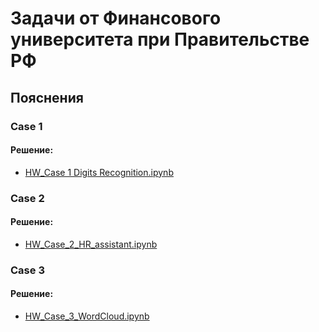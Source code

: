 # Задачи от Финансового университета при Правительстве РФ

## Пояснения

### Case 1
#### Решение:

* [HW_Case 1 Digits Recognition.ipynb](./Case_1/HW_Case_1_Digits_Recognition.ipynb)

### Case 2
#### Решение:

* [HW_Case_2_HR_assistant.ipynb](./Case_2/HW_Case_2_HR_assistant.ipynb)

### Case 3
#### Решение:

* [HW_Case_3_WordCloud.ipynb](./Case_3/HW_Case_3_WordCloud.ipynb)